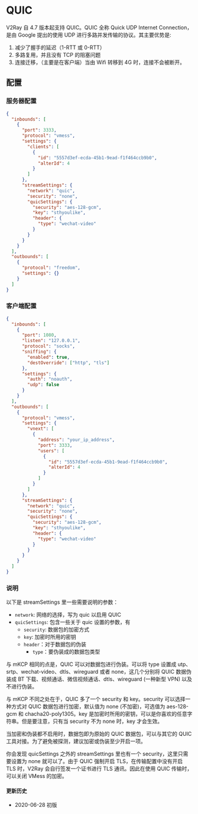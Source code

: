 # QUIC

V2Ray 自 4.7 版本起支持 QUIC。QUIC 全称 Quick UDP Internet Connection，是由 Google 提出的使用 UDP 进行多路并发传输的协议。其主要优势是:

1. 减少了握手的延迟（1-RTT 或 0-RTT）
2. 多路复用，并且没有 TCP 的阻塞问题
3. 连接迁移，（主要是在客户端）当由 Wifi 转移到 4G 时，连接不会被断开。

## 配置

### 服务器配置

```json
{
  "inbounds": [
    {
      "port": 3333,
      "protocol": "vmess",
      "settings": {
        "clients": [
          {
            "id": "5557d3ef-ecda-45b1-9ead-f1f464ccb9b0",
            "alterId": 4
          }
        ]
      },
      "streamSettings": {
        "network": "quic",
        "security": "none",
        "quicSettings": {
          "security": "aes-128-gcm",
          "key": "sthyoulike",
          "header": {
            "type": "wechat-video"
          }
        }
      }
    }
  ],
  "outbounds": [
    {
      "protocol": "freedom",
      "settings": {}
    }
  ]
}
```

### 客户端配置

```json
{
  "inbounds": [
    {
      "port": 1080,
      "listen": "127.0.0.1",
      "protocol": "socks",
      "sniffing": {
        "enabled": true,
        "destOverride": ["http", "tls"]
      },
      "settings": {
        "auth": "noauth",
        "udp": false
      }
    }
  ],
  "outbounds": [
    {
      "protocol": "vmess",
      "settings": {
        "vnext": [
          {
            "address": "your_ip_address",
            "port": 3333,
            "users": [
              {
                "id": "5557d3ef-ecda-45b1-9ead-f1f464ccb9b0",
                "alterId": 4
              }
            ]
          }
        ]
      },
      "streamSettings": {
        "network": "quic",
        "security": "none",
        "quicSettings": {
          "security": "aes-128-gcm",
          "key": "sthyoulike",
          "header": {
            "type": "wechat-video"
          }
        }
      }
    }
  ]
}
```

### 说明

以下是 streamSettings 里一些需要说明的参数：

* `network`: 网络的选择，写为 quic 以启用 QUIC
* `quicSettings`: 包含一些关于 quic 设置的参数，有
  * `security`: 数据包的加密方式
  * `key`: 加密时所用的密钥
  * `header`：对于数据包的伪装
    * `type`：要伪装成的数据包类型

与 mKCP 相同的点是，QUIC 可以对数据包进行伪装。可以将 type 设置成 utp、srtp、wechat-video、dtls、wireguard 或者 none，这几个分别将 QUIC 数据伪装成 BT 下载、视频通话、微信视频通话、dtls、wireguard (一种新型 VPN) 以及不进行伪装。

与 mKCP 不同之处在于，QUIC 多了一个 security 和 key。security 可以选择一种方式对 QUIC 数据包进行加密，默认值为 none (不加密)，可选值为 aes-128-gcm 和 chacha20-poly1305。key 是加密时所用的密钥，可以是你喜欢的任意字符串。但是要注意，只有当 security 不为 none 时，key 才会生效。

当加密和伪装都不启用时，数据包即为原始的 QUIC 数据包，可以与其它的 QUIC 工具对接。为了避免被探测，建议加密或伪装至少开启一项。

你会发现 quicSettings 之外的 streamSettings 里也有一个 security，这里只需要设置为 none 就可以了。由于 QUIC 强制开启 TLS，在传输配置中没有开启 TLS 时，V2Ray 会自行签发一个证书进行 TLS 通讯。因此在使用 QUIC 传输时，可以关闭 VMess 的加密。

#### 更新历史

- 2020-06-28 初版
